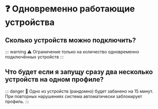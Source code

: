 # ❓ Одновременно работающие устройства

## Сколько устройств можно подключить?
::: warning ⚠️
Ограничение только на количество одновременно подключённых устройств
:::

## Что будет если я запущу сразу два несколько устройств на одном профиле?
::: danger 🛑
Одно из устройств (рандомно) будет забанено на 15 минут. При повторных нарушениях система автоматически заблокирует профиль.
:::